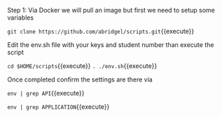 
Step 1: Via Docker we will pull an image but first we need to setup some variables

`git clone https://github.com/abridgel/scripts.git`{{execute}}

Edit the env.sh file with your keys and student number than execute the script

`cd $HOME/scripts`{{execute}}
`. ./env.sh`{{execute}}

Once completed confirm the settings are there via

`env | grep API`{{execute}}

`env | grep APPLICATION`{{execute}}

